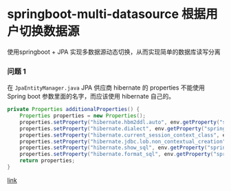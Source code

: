 # springboot-multi-datasource 根据用户切换数据源

使用springboot + JPA 实现多数据源动态切换，从而实现简单的数据库读写分离

### 问题 1

在 `JpaEntityManager.java` JPA 供应商 hibernate 的 properties 不能使用 Spring boot 参数里面的名字，而应该使用 hibernate 自己的。

```java
private Properties additionalProperties() {
    Properties properties = new Properties();
    properties.setProperty("hibernate.hbm2ddl.auto", env.getProperty("spring.jpa.hibernate.ddl-auto"));
    properties.setProperty("hibernate.dialect", env.getProperty("spring.jpa.properties.hibernate.dialect"));
    properties.setProperty("hibernate.current_session_context_class", env.getProperty("spring.jpa.properties.hibernate.current_session_context_class"));
    properties.setProperty("hibernate.jdbc.lob.non_contextual_creation", env.getProperty("spring.jpa.properties.hibernate.jdbc.lob.non_contextual_creation"));
    properties.setProperty("hibernate.show_sql", env.getProperty("spring.jpa.show-sql"));
    properties.setProperty("hibernate.format_sql", env.getProperty("spring.jpa.properties.hibernate.format_sql"));
    return properties;
}
```

[link](https://www.thomasvitale.com/spring-data-jpa-hibernate-java-configuration/)

